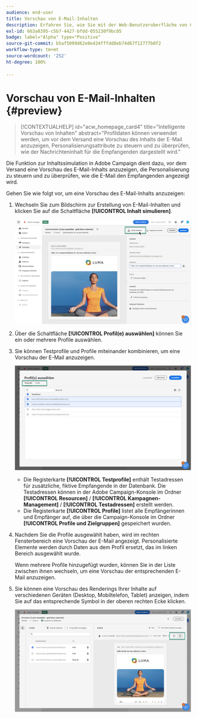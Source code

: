 ```yaml
---
audience: end-user
title: Vorschau von E-Mail-Inhalten
description: Erfahren Sie, wie Sie mit der Web-Benutzeroberfläche von Campaign eine Vorschau Ihres E-Mail-Inhalts anzeigen können.
exl-id: 663a8395-c5b7-4427-bfdd-055230f9bc05
badge: label="Alpha" type="Positive"
source-git-commit: b5af5099d62e0e424fffdd8eb74d67f12777b0f2
workflow-type: tm+mt
source-wordcount: '252'
ht-degree: 100%

---
```



# Vorschau von E-Mail-Inhalten {#preview}

>[!CONTEXTUALHELP]
>id="acw_homepage_card4"
>title="Intelligente Vorschau von Inhalten"
>abstract="Profildaten können verwendet werden, um vor dem Versand eine Vorschau des Inhalts der E-Mail anzuzeigen, Personalisierungsattribute zu steuern und zu überprüfen, wie der Nachrichteninhalt für die Empfangenden dargestellt wird."

Die Funktion zur Inhaltssimulation in Adobe Campaign dient dazu, vor dem Versand eine Vorschau des E-Mail-Inhalts anzuzeigen, die Personalisierung zu steuern und zu überprüfen, wie die E-Mail den Empfangenden angezeigt wird.

Gehen Sie wie folgt vor, um eine Vorschau des E-Mail-Inhalts anzuzeigen:

1. Wechseln Sie zum Bildschirm zur Erstellung von E-Mail-Inhalten und klicken Sie auf die Schaltfläche **[!UICONTROL Inhalt simulieren]**.

   ![](assets/simulate.png)

1. Über die Schaltfläche **[!UICONTROL Profil(e) auswählen]** können Sie ein oder mehrere Profile auswählen.
1. Sie können Testprofile und Profile miteinander kombinieren, um eine Vorschau der E-Mail anzuzeigen.

   ![](assets/preview-profile.png)

   * Die Registerkarte **[!UICONTROL Testprofile]** enthält Testadressen für zusätzliche, fiktive Empfangende in der Datenbank. Die Testadressen können in der Adobe Campaign-Konsole im Ordner **[!UICONTROL Resourcen]** / **[!UICONTROL Kampagnen-Management]** / **[!UICONTROL Testadressen]** erstellt werden.
   * Die Registerkarte **[!UICONTROL Profile]** listet alle Empfängerinnen und Empfänger auf, die über die Campaign-Konsole im Ordner **[!UICONTROL Profile und Zielgruppen]** gespeichert wurden.

1. Nachdem Sie die Profile ausgewählt haben, wird im rechten Fensterbereich eine Vorschau der E-Mail angezeigt. Personalisierte Elemente werden durch Daten aus dem Profil ersetzt, das im linken Bereich ausgewählt wurde.

   Wenn mehrere Profile hinzugefügt wurden, können Sie in der Liste zwischen ihnen wechseln, um eine Vorschau der entsprechenden E-Mail anzuzeigen.

1. Sie können eine Vorschau des Renderings Ihrer Inhalte auf verschiedenen Geräten (Desktop, Mobiltelefon, Tablet) anzeigen, indem Sie auf das entsprechende Symbol in der oberen rechten Ecke klicken.

   ![](assets/preview.png)


